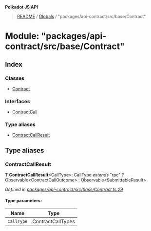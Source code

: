 **Polkadot JS API**

> [README](../README.md) / [Globals](../globals.md) / "packages/api-contract/src/base/Contract"

# Module: "packages/api-contract/src/base/Contract"

## Index

### Classes

* [Contract](../classes/_packages_api_contract_src_base_contract_.contract.md)

### Interfaces

* [ContractCall](../interfaces/_packages_api_contract_src_base_contract_.contractcall.md)

### Type aliases

* [ContractCallResult](_packages_api_contract_src_base_contract_.md#contractcallresult)

## Type aliases

### ContractCallResult

Ƭ  **ContractCallResult**\<CallType>: CallType *extends* \"rpc\" ? Observable\<ContractCallOutcome> : Observable\<SubmittableResult>

*Defined in [packages/api-contract/src/base/Contract.ts:29](https://github.com/polkadot-js/api/blob/33c161f87/packages/api-contract/src/base/Contract.ts#L29)*

#### Type parameters:

Name | Type |
------ | ------ |
`CallType` | ContractCallTypes |
